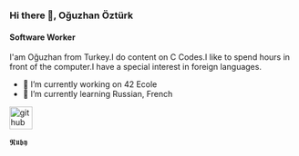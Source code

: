 ### Hi there 👋, Oğuzhan Öztürk
#### Software Worker
I'am Oğuzhan from Turkey.I do content on C Codes.I like to spend hours in front of the computer.I have a special interest in foreign languages.

- 🔭 I’m currently working on 42 Ecole  
- 🌱 I’m currently learning Russian, French


[<img src='https://cdn.jsdelivr.net/npm/simple-icons@3.0.1/icons/github.svg' alt='github' height='40'>](https://github.com/SsOguzhansS)  

𝕽𝖚𝖇𝖞
